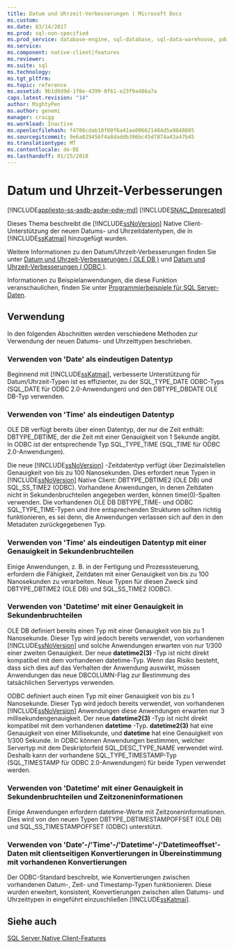 ```yaml
---
title: Datum und Uhrzeit-Verbesserungen | Microsoft Docs
ms.custom: 
ms.date: 03/14/2017
ms.prod: sql-non-specified
ms.prod_service: database-engine, sql-database, sql-data-warehouse, pdw
ms.service: 
ms.component: native-client|features
ms.reviewer: 
ms.suite: sql
ms.technology: 
ms.tgt_pltfrm: 
ms.topic: reference
ms.assetid: 9b1d0d9d-1f6e-4399-8f61-e23f9a486a7a
caps.latest.revision: "14"
author: MightyPen
ms.author: genemi
manager: craigg
ms.workload: Inactive
ms.openlocfilehash: f4708cdab10f80f6a41aa006621484d5a9848885
ms.sourcegitcommit: 9e6a029456f4a8daddb396bc45d7874a43a47b45
ms.translationtype: MT
ms.contentlocale: de-DE
ms.lasthandoff: 01/25/2018
---
```

# <a name="date-and-time-improvements"></a>Datum und Uhrzeit-Verbesserungen
[!INCLUDE[appliesto-ss-asdb-asdw-pdw-md](../../../includes/appliesto-ss-asdb-asdw-pdw-md.md)]
[!INCLUDE[SNAC_Deprecated](../../../includes/snac-deprecated.md)]

  Dieses Thema beschreibt die [!INCLUDE[ssNoVersion](../../../includes/ssnoversion-md.md)] Native Client-Unterstützung der neuen Datums- und Uhrzeitdatentypen, die in [!INCLUDE[ssKatmai](../../../includes/sskatmai-md.md)] hinzugefügt wurden.  
  
 Weitere Informationen zu den Datum/Uhrzeit-Verbesserungen finden Sie unter [Datum und Uhrzeit-Verbesserungen &#40; OLE DB &#41;](../../../relational-databases/native-client-ole-db-date-time/date-and-time-improvements-ole-db.md) und [Datum und Uhrzeit-Verbesserungen &#40; ODBC &#41;](../../../relational-databases/native-client-odbc-date-time/date-and-time-improvements-odbc.md).  
  
 Informationen zu Beispielanwendungen, die diese Funktion veranschaulichen, finden Sie unter [Programmierbeispiele für SQL Server-Daten](http://msftdpprodsamples.codeplex.com/).  
  
## <a name="usage"></a>Verwendung  
 In den folgenden Abschnitten werden verschiedene Methoden zur Verwendung der neuen Datums- und Uhrzeittypen beschrieben.  
  
### <a name="use-date-as-a-distinct-data-type"></a>Verwenden von 'Date' als eindeutigen Datentyp  
 Beginnend mit [!INCLUDE[ssKatmai](../../../includes/sskatmai-md.md)], verbesserte Unterstützung für Datum/Uhrzeit-Typen ist es effizienter, zu der SQL_TYPE_DATE ODBC-Typs (SQL_DATE für ODBC 2.0-Anwendungen) und den DBTYPE_DBDATE OLE DB-Typ verwenden.  
  
### <a name="use-time-as-a-distinct-data-type"></a>Verwenden von 'Time' als eindeutigen Datentyp  
 OLE DB verfügt bereits über einen Datentyp, der nur die Zeit enthält: DBTYPE_DBTIME, der die Zeit mit einer Genauigkeit von 1 Sekunde angibt. In ODBC ist der entsprechende Typ SQL_TYPE_TIME (SQL_TIME für ODBC 2.0-Anwendungen).  
  
 Die neue [!INCLUDE[ssNoVersion](../../../includes/ssnoversion-md.md)] -Zeitdatentyp verfügt über Dezimalstellen Genauigkeit von bis zu 100 Nanosekunden. Dies erfordert neue Typen in [!INCLUDE[ssNoVersion](../../../includes/ssnoversion-md.md)] Native Client: DBTYPE_DBTIME2 (OLE DB) und SQL_SS_TIME2 (ODBC). Vorhandene Anwendungen, in denen Zeitdaten nicht in Sekundenbruchteilen angegeben werden, können time(0)-Spalten verwenden. Die vorhandenen OLE DB DBTYPE_TIME- und ODBC SQL_TYPE_TIME-Typen und ihre entsprechenden Strukturen sollten richtig funktionieren, es sei denn, die Anwendungen verlassen sich auf den in den Metadaten zurückgegebenen Typ.  
  
### <a name="use-time-as-a-distinct-data-type-with-extended-fractional-seconds-precision"></a>Verwenden von 'Time' als eindeutigen Datentyp mit einer Genauigkeit in Sekundenbruchteilen  
 Einige Anwendungen, z. B. in der Fertigung und Prozesssteuerung, erfordern die Fähigkeit, Zeitdaten mit einer Genauigkeit von bis zu 100 Nanosekunden zu verarbeiten. Neue Typen für diesen Zweck sind DBTYPE_DBTIME2 (OLE DB) und SQL_SS_TIME2 (ODBC).  
  
### <a name="use-datetime-with-extended-fractional-seconds-precision"></a>Verwenden von 'Datetime' mit einer Genauigkeit in Sekundenbruchteilen  
 OLE DB definiert bereits einen Typ mit einer Genauigkeit von bis zu 1 Nanosekunde. Dieser Typ wird jedoch bereits verwendet, von vorhandenen [!INCLUDE[ssNoVersion](../../../includes/ssnoversion-md.md)] und solche Anwendungen erwarten von nur 1/300 einer zweiten Genauigkeit. Der neue **datetime2(3)** -Typ ist nicht direkt kompatibel mit dem vorhandenen datetime-Typ. Wenn das Risiko besteht, dass sich dies auf das Verhalten der Anwendung auswirkt, müssen Anwendungen das neue DBCOLUMN-Flag zur Bestimmung des tatsächlichen Servertyps verwenden.  
  
 ODBC definiert auch einen Typ mit einer Genauigkeit von bis zu 1 Nanosekunde. Dieser Typ wird jedoch bereits verwendet, von vorhandenen [!INCLUDE[ssNoVersion](../../../includes/ssnoversion-md.md)] Anwendungen diese Anwendungen erwarten nur 3 millisekundengenauigkeit. Der neue **datetime2(3)** -Typ ist nicht direkt kompatibel mit dem vorhandenen **datetime** -Typ. **datetime2(3)** hat eine Genauigkeit von einer Millisekunde, und **datetime** hat eine Genauigkeit von 1/300 Sekunde. In ODBC können Anwendungen bestimmen, welcher Servertyp mit dem Deskriptorfeld SQL_DESC_TYPE_NAME verwendet wird. Deshalb kann der vorhandene SQL_TYPE_TIMESTAMP-Typ (SQL_TIMESTAMP für ODBC 2.0-Anwendungen) für beide Typen verwendet werden.  
  
### <a name="use-datetime-with-extended-fractional-seconds-precision-and-timezone"></a>Verwenden von 'Datetime' mit einer Genauigkeit in Sekundenbruchteilen und Zeitzoneninformationen  
 Einige Anwendungen erfordern datetime-Werte mit Zeitzoneninformationen. Dies wird von den neuen Typen DBTYPE_DBTIMESTAMPOFFSET (OLE DB) und SQL_SS_TIMESTAMPOFFSET (ODBC) unterstützt.  
  
### <a name="use-datetimedatetimedatetimeoffset-data-with-client-side-conversions-consistent-with-existing-conversions"></a>Verwenden von 'Date'-/'Time'-/'Datetime'-/'Datetimeoffset'-Daten mit clientseitigen Konvertierungen in Übereinstimmung mit vorhandenen Konvertierungen  
 Der ODBC-Standard beschreibt, wie Konvertierungen zwischen vorhandenen Datum-, Zeit- und Timestamp-Typen funktionieren. Diese wurden erweitert, konsistent, Konvertierungen zwischen allen Datums- und Uhrzeittypen in eingeführt einzuschließen [!INCLUDE[ssKatmai](../../../includes/sskatmai-md.md)].  
  
## <a name="see-also"></a>Siehe auch  
 [SQL Server Native Client-Features](../../../relational-databases/native-client/features/sql-server-native-client-features.md)  
  
  
